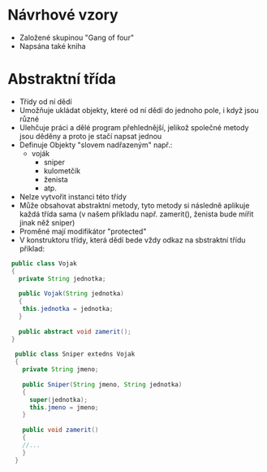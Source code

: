 # Návrhové vzory
* Založené skupinou "Gang of four"
* Napsána také kniha

# Abstraktní třída
* Třídy od ní dědí
* Umožňuje ukládat objekty, které od ní dědí do jednoho pole, i když jsou různé
* Ulehčuje práci a dělé program přehlednější, jelikož společné metody jsou děděny a proto je stačí napsat jednou  
* Definuje Objekty "slovem nadřazeným" např.:
  * voják
    * sniper
    * kulometčík
    * ženista
    * atp.
* Nelze vytvořit instanci této třídy
* Může obsahovat abstraktní metody, tyto metody si následně aplikuje každá třída sama (v našem příkladu např. zamerit(), ženista bude mířit jinak něž sniper)
* Proměné mají modifikátor "protected"
* V konstruktoru třídy, která dědí bede vždy odkaz na sbstraktní třídu příklad: 
```java
 public class Vojak
 {
   private String jednotka;
   
   public Vojak(String jednotka)
   {
    this.jednotka = jednotka;
   }
   
   public abstract void zamerit();
 }
 
  public class Sniper extedns Vojak
  {
    private String jmeno;
    
    public Sniper(String jmeno, String jednotka)
    {
      super(jednotka);
      this.jmeno = jmeno;
    }
    
    public void zamerit()
    {
    //...
    }
  }
```
